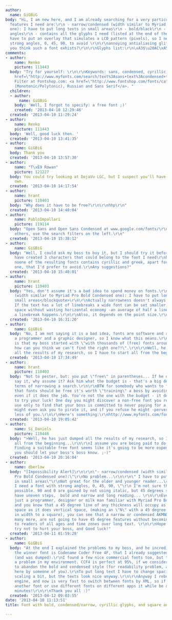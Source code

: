 ```yaml
---
author:
  name: GiGBiG
body: "Hi, I am new here, and I am already searching for a very particular font:\r\nThe
  features I need are:\r\n - narrow/condensed (width similar to Myriad Pro Bold Condensed
  one): I have to put long texts in small areas\r\n - bold/black\r\n - square or 45\xB0
  angles\r\n - contains all the glyphs I need (listed at the end of the message)\r\n\r\nI
  have to put an overlay that simulates a LCD pattern (pixels), so I need a font with
  strong angles, 0, 45, 90, to avoid \r\n\r\nannoying antialiasing glitches.\r\nDo
  you think such a font exhists?\r\n\r\nGlyphs list:\r\n\xA3$\u20AC\xA5\u0142\u0440\u0443\u0431\u0167\u0104\u0105\u0106\u0107\u0118\u0119\u0141\u0143\u0144\xD3\xF3\u015A\u015B\u0179\u017A\u017B\u017C\xC4\xE4\xD6\xF6\xDC\xFC\xDF\xC1\xE1\xC2\xE2\xC3\xE3\xC0\xE0\xC7\xE7\xC9\xE9\xCA\xEA\xCD\xED\xD4\xF4\xD5\xF5\xDA\xFA\r\n\u0391\u03B1\u0392\u03B2\u0393\u03B3\u0394\u03B4\u0395\u03B5\u0396\u03B6\u0397\u03B7\u0398\u03B8\u0399\u03B9\u039A\u03BA\u039B\u03BB\u039C\u03BC\u039D\u03BD\u039E\u03BE\u039F\u03BF\u03A0\u03C0\u03A1\u03C1\u03A3\u03C3\u03C2\u03A4\u03C4\u03A5\u03C5\u03A6\u03C6\u03A7\u03C7\u03A8\u03C8\u03A9\u03C9\r\n\u0410\u0430\u0411\u0412\u0432\u0413\u0433\u0414\u0434\u0415\u0435\u0401\u0451\u0416\u0436\u0417\u0437\u0418\u0438\u0419\u0439\u041A\u043A\u041B\u043B\u041C\u043C\u041D\u043D\u041E\u043E\u041F\u043F\u0420\u0421\u0441\u0422\u0442\u0423\u0424\u0444\u0425\u0445\u0426\u0446\u0427\u0447\u0428\u0448\u0429\u0449\u042A\u044A\u042B\u044B\u042C\u044C\u042D\u044D\u042E\u044E\u042F\u044F\r\n\xC8\xE8\xCC\xEC\xD2\xF2\xD9\xF9\xD1\xF1ABCDEFG\u011EHI\u0130JKLMNOPRS\u015ETUVYZabcdefg\u011Fh\u0131ijklmnoprs\u015Ftuvyz\r\n\u0102\u0103\xCE\xEEQq\u0162\u0163WwXx\u010C\u010D\u010E\u010F\u011A\u011B\u0147\u0148\u0158\u0159\u0160\u0161\u0164\u0165\u016E\u016F\xDD\xFD\u017D\u017E\u0139\u013A\u013D\u013E\u0155"
comments:
- author:
    name: Renko
    picture: 111443
  body: "Try for yourself: \r\n\r\nKeywords: sans, condensed, cyrillic, greek at <a
    href=\"http://www.myfonts.com/search/text%3Asans+text%3Acondensed+text%3Acyrillic+text%3Agreek/fonts/\">MyFonts.com</a>\r\n\r\nLanguage
    Filter at Fontshop.com: <a href=\"http://www.fontshop.com/fonts/category/sans/?language_filter=50%2C945%2C111\">Greek
    (Monotonic/Polytonic), Russian and Sans Serif</a>. "
  children:
  - author:
      name: GiGBiG
    body: 'Well, I forgot to specify: a free font ;)'
    created: '2013-04-10 12:29:46'
  created: '2013-04-10 11:29:24'
- author:
    name: Renko
    picture: 111443
  body: 'Well, good luck then. '
  created: '2013-04-10 13:41:35'
- author:
    name: GiGBiG
  body: Thank you
  created: '2013-04-10 13:57:30'
- author:
    name: "T\xE9 Rowan"
    picture: 121227
  body: You could try looking at DejaVu LGC, but I suspect you'll have to roll your
    own.
  created: '2013-04-10 14:17:54'
- author:
    name: hrant
    picture: 110403
  body: "Why does it have to be free?\r\n\r\nhhp\r\n"
  created: '2013-04-10 14:40:04'
- author:
    name: PabloImpallari
    picture: 119114
  body: "Open Sans and Open Sans Condensed at www.google.com/fonts/\r\nThere may be
    others, use the search filters on the left.\r\n"
  created: '2013-04-10 15:38:12'
- author:
    name: GiGBiG
  body: "Well, I could ask my boss to buy it, but I should try it before buying.\r\n\r\nI
    have created 3 characters that could belong to the font I need\r\nhttp://www.myfonts.com/WhatTheFont/results?ch%5B0%5D=A&ch%5B1%5D=V&ch%5B2%5D=S&wtfserver=rsc_wtf3&id=0000e99e515eeb32000ada2c0000054f&glyphcount=3&imageid=0&x=44&y=39\r\nbut
    noone of the resulting fonts contains cyrillic and greek, apart for the dotted
    one, that I'd prefer to avoid.\r\nAny suggestions?"
  created: '2013-04-10 15:40:01'
- author:
    name: hrant
    picture: 110403
  body: "Yes, don't assume it's a bad idea to spend money on fonts.\r\n\r\nBTW:\r\n<blockquote>condensed
    (width similar to Myriad Pro Bold Condensed one): I have to put long texts in
    small areas</blockquote>\r\n\r\nActually narrowness doesn't always lead to economy.
    If the text has a lot of linebreaks a wide font can be set smaller, saving <em>vertical</em>
    space without wasting horizontal economy -an average of half a line- every time
    a linebreak happens.\r\n\r\nAlso, it depends on the point size.\r\n\r\nhhp\r\n"
  created: '2013-04-10 16:31:20'
- author:
    name: GiGBiG
  body: "No, I am not saying it is a bad idea, fonts are software and art, and I am
    a programmer and a graphic designer, so I know what this means.\r\nThe problem
    is that my boss started with \"with thousands of (free) fonts around the web...
    how can you think we can't find the right one?!\".\r\n\r\nWell, he has just dumped
    all the results of my research, so I have to start all from the beginning..."
  created: '2013-04-10 17:34:49'
- author:
    name: hrant
    picture: 110403
  body: "Not to pester, but: you put \"free\" in parentheses... If he didn't actually
    say it, why assume it? Ask him what the budget is - that's a big determinant in
    terms of narrowing a search.\r\n\r\nBTW for somebody who wants to fight the perception
    that fonts should be free it's worth \"training\" a boss by avoiding a free font
    even if it does the job. You're not the one with the budget - it doesn't hurt
    to try your luck! One day you might discover a non-free font you really want to
    use only to find that your boss is committed to never paying for a font... He
    might even ask you to pirate it, and if you refuse he might -perversely- think
    less of you.\r\n\r\nHere's something:\r\nhttp://www.myfonts.com/fonts/parachute/pf-din-text-cond-pro/\r\n\r\nhhp\r\n"
  created: '2013-04-10 19:05:42'
- author:
    name: Si_Daniels
    picture: 110446
  body: ">Well, he has just dumped all the results of my research, so I have to start
    all from the beginning...\r\n\r\nI assume you are being paid to do this research?
    Finding a suitable free font seems like it's going to be more expensive. Perhaps
    you should let your boss's boss know. ;-)"
  created: '2013-04-10 20:16:04'
- author:
    name: dberlow
  body: "[Impossibility Alert]\r\n\r\n\"- narrow/condensed (width similar to Myriad
    Pro Bold Condensed one):\"\r\nNo problem...\r\n\r\n\" I have to put long texts
    in small areas\"\r\nNot great for the older and younger reader...\r\n\r\n\"so
    I need a font with strong angles, 0, 45, 90, \"\r\n I'm not sure this is entirely
    possible. 90 and 0 are gained by not using italic, but 45 degrees so as not to
    have uneven steps,  bold and narrow and long reading... \r\n\r\nEven if you are
    just a programmer, designer or milk man familiar with Myriad Pro Bold Condensed,
    and you know that a 45 degree line of any thickness will occupy as much horizontal
    space as it does vertical space, (making an \"N\" with a 45 degree angle similar
    in width to a square), you can see that a narrow or condensed AKMNQRVWXYZ and
    many more, are not going to have 45 degree features without becoming highly unfamiliar
    to readers of all ages and time zones over long text. \r\n\r\nHope that helps,
    try not to hurt your boss, and Good luck!"
  created: '2013-04-11 01:59:28'
- author:
    name: GiGBiG
  body: "At the end I explained the problems to my boss, and he incredibly understood:
    the winner font is Codename Coder Free 4F, that I already suggested the day before
    (and was dumped).\r\nI found a few nice commercial fonts too, but they all had
    a problem in my environment. CCF4 is perfect at 95%, if we consider that I had
    to abandon the bold and condensed style (for readability problem, as suggested
    here by someone of you).\r\nTo put long text I have to change spacing and horizontal
    scaling a bit, but the texts look nice anyway.\r\n\r\nAnyway I rebuilt the layout
    engine, and now is very fast to switch between fonts by XML, so if want to try
    another font or use different fonts on different apps it while be a matter of
    minutes!\r\n\r\nThank you all :)"
  created: '2013-04-12 09:03:55'
date: '2013-04-10 11:13:51'
title: Font with bold, condensed/narrow, cyrillic glyphs, and square angles

---
```

